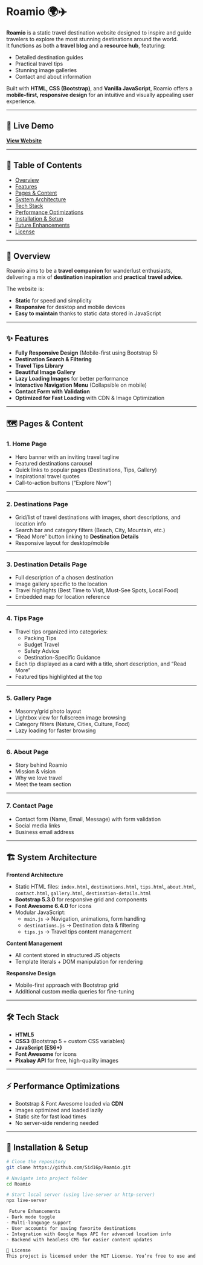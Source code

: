 # Roamio 🌍✈️

**Roamio** is a static travel destination website designed to inspire and guide travelers to explore the most stunning destinations around the world.  
It functions as both a **travel blog** and a **resource hub**, featuring:
- Detailed destination guides
- Practical travel tips
- Stunning image galleries
- Contact and about information  

Built with **HTML, CSS (Bootstrap)**, and **Vanilla JavaScript**, Roamio offers a **mobile-first, responsive design** for an intuitive and visually appealing user experience.

---

## 📸 Live Demo
[**View Website**](#https://sid16p.github.io/Roamio/)

---

## 📑 Table of Contents
- [Overview](#overview)
- [Features](#features)
- [Pages & Content](#pages--content)
- [System Architecture](#system-architecture)
- [Tech Stack](#tech-stack)
- [Performance Optimizations](#performance-optimizations)
- [Installation & Setup](#installation--setup)
- [Future Enhancements](#future-enhancements)
- [License](#license)

---

## 📜 Overview
Roamio aims to be a **travel companion** for wanderlust enthusiasts, delivering a mix of **destination inspiration** and **practical travel advice**.  

The website is:
- **Static** for speed and simplicity
- **Responsive** for desktop and mobile devices
- **Easy to maintain** thanks to static data stored in JavaScript

---

## ✨ Features
- **Fully Responsive Design** (Mobile-first using Bootstrap 5)
- **Destination Search & Filtering**
- **Travel Tips Library**
- **Beautiful Image Gallery**
- **Lazy Loading Images** for better performance
- **Interactive Navigation Menu** (Collapsible on mobile)
- **Contact Form with Validation**
- **Optimized for Fast Loading** with CDN & Image Optimization

---

## 🗺 Pages & Content

### 1. **Home Page**
- Hero banner with an inviting travel tagline
- Featured destinations carousel
- Quick links to popular pages (Destinations, Tips, Gallery)
- Inspirational travel quotes
- Call-to-action buttons (“Explore Now”)

---

### 2. **Destinations Page**
- Grid/list of travel destinations with images, short descriptions, and location info
- Search bar and category filters (Beach, City, Mountain, etc.)
- “Read More” button linking to **Destination Details**
- Responsive layout for desktop/mobile

---

### 3. **Destination Details Page**
- Full description of a chosen destination
- Image gallery specific to the location
- Travel highlights (Best Time to Visit, Must-See Spots, Local Food)
- Embedded map for location reference

---

### 4. **Tips Page**
- Travel tips organized into categories:
  - Packing Tips
  - Budget Travel
  - Safety Advice
  - Destination-Specific Guidance
- Each tip displayed as a card with a title, short description, and “Read More”
- Featured tips highlighted at the top

---

### 5. **Gallery Page**
- Masonry/grid photo layout
- Lightbox view for fullscreen image browsing
- Category filters (Nature, Cities, Culture, Food)
- Lazy loading for faster browsing

---

### 6. **About Page**
- Story behind Roamio
- Mission & vision
- Why we love travel
- Meet the team section

---

### 7. **Contact Page**
- Contact form (Name, Email, Message) with form validation
- Social media links
- Business email address

---

## 🏗 System Architecture

**Frontend Architecture**
- Static HTML files: `index.html`, `destinations.html`, `tips.html`, `about.html`, `contact.html`, `gallery.html`, `destination-details.html`
- **Bootstrap 5.3.0** for responsive grid and components
- **Font Awesome 6.4.0** for icons
- Modular JavaScript:
  - `main.js` → Navigation, animations, form handling
  - `destinations.js` → Destination data & filtering
  - `tips.js` → Travel tips content management

**Content Management**
- All content stored in structured JS objects
- Template literals + DOM manipulation for rendering

**Responsive Design**
- Mobile-first approach with Bootstrap grid
- Additional custom media queries for fine-tuning

---

## 🛠 Tech Stack
- **HTML5**
- **CSS3** (Bootstrap 5 + custom CSS variables)
- **JavaScript (ES6+)**
- **Font Awesome** for icons
- **Pixabay API** for free, high-quality images

---

## ⚡ Performance Optimizations
- Bootstrap & Font Awesome loaded via **CDN**
- Images optimized and loaded lazily
- Static site for fast load times
- No server-side rendering needed

---

## 🚀 Installation & Setup

```bash
# Clone the repository
git clone https://github.com/Sid16p/Roamio.git   

# Navigate into project folder
cd Roamio

# Start local server (using live-server or http-server)
npx live-server

 Future Enhancements
- Dark mode toggle
- Multi-language support
- User accounts for saving favorite destinations
- Integration with Google Maps API for advanced location info
- Backend with headless CMS for easier content updates

📄 License
This project is licensed under the MIT License. You’re free to use and modify it.
